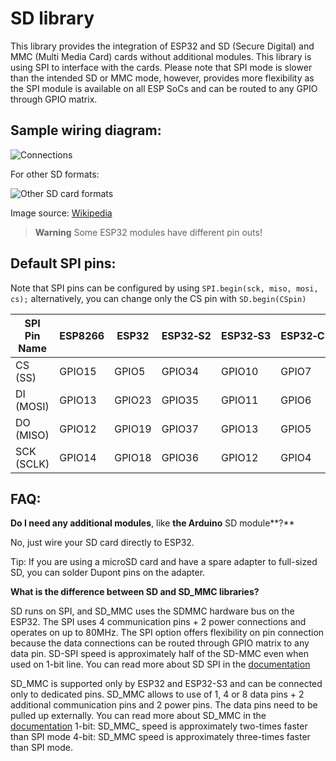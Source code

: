 # SD library

This library provides the integration of ESP32 and SD (Secure Digital) and MMC (Multi Media Card) cards without additional modules. This library is using SPI to interface with the cards. Please note that SPI mode is slower than the intended SD or MMC mode, however, provides more flexibility as the SPI module is available on all ESP SoCs and can be routed to any GPIO through GPIO matrix.

## Sample wiring diagram:

![Connections](http://i.imgur.com/4CoXOuR.png)

For other SD formats:

![Other SD card formats](https://upload.wikimedia.org/wikipedia/commons/thumb/a/ab/MMC-SD-miniSD-microSD-Color-Numbers-Names.gif/330px-MMC-SD-miniSD-microSD-Color-Numbers-Names.gif)

Image source: [Wikipedia](https://upload.wikimedia.org/wikipedia/commons/thumb/a/ab/MMC-SD-miniSD-microSD-Color-Numbers-Names.gif/330px-MMC-SD-miniSD-microSD-Color-Numbers-Names.gif)

> **Warning**
Some ESP32 modules have different pin outs!

## Default SPI pins:
Note that SPI pins can be configured by using `SPI.begin(sck, miso, mosi, cs);` alternatively, you can change only the CS pin with `SD.begin(CSpin)`

| SPI Pin Name | ESP8266 | ESP32 | ESP32‑S2 | ESP32‑S3 | ESP32‑C3 | ESP32‑C6 | ESP32‑H2 |
|--------------|---------|-------|----------|----------|----------|----------|----------|
| CS (SS)      | GPIO15  | GPIO5 | GPIO34   | GPIO10   | GPIO7    | GPIO18   | GPIO0    |
| DI (MOSI)    | GPIO13  | GPIO23| GPIO35   | GPIO11   | GPIO6    | GPIO19   | GPIO25    |
| DO (MISO)    | GPIO12  | GPIO19| GPIO37   | GPIO13   | GPIO5    | GPIO20   | GPIO11    |
| SCK (SCLK)   | GPIO14  | GPIO18| GPIO36   | GPIO12   | GPIO4    | GPIO21   | GPIO10    |

## FAQ:

**Do I need any additional modules**, like **the **Arduino**** SD module**?**

No, just wire your SD card directly to ESP32.

Tip: If you are using a microSD card and have a spare adapter to full-sized SD, you can solder Dupont pins on the adapter.


**What is the difference between SD and SD_MMC libraries?**

SD runs on SPI, and SD_MMC uses the SDMMC hardware bus on the ESP32.
The SPI uses 4 communication pins + 2 power connections and operates on up to 80MHz. The SPI option offers flexibility on pin connection because the data connections can be routed through GPIO matrix to any data pin.
SD-SPI speed is approximately half of the SD-MMC even when used on 1-bit line.
You can read more about SD SPI in the [documentation](https://docs.espressif.com/projects/esp-idf/en/latest/esp32/api-reference/peripherals/sdspi_host.html)

SD_MMC is supported only by ESP32 and ESP32-S3 and can be connected only to dedicated pins. SD_MMC allows to use of 1, 4 or 8 data pins + 2 additional communication pins and 2 power pins. The data pins need to be pulled up externally.
You can read more about SD_MMC in the [documentation](https://docs.espressif.com/projects/esp-idf/en/latest/esp32/api-reference/peripherals/sdmmc_host.html)
1-bit: SD_MMC_ speed is approximately two-times faster than SPI mode
4-bit: SD_MMC speed is approximately three-times faster than SPI mode.
